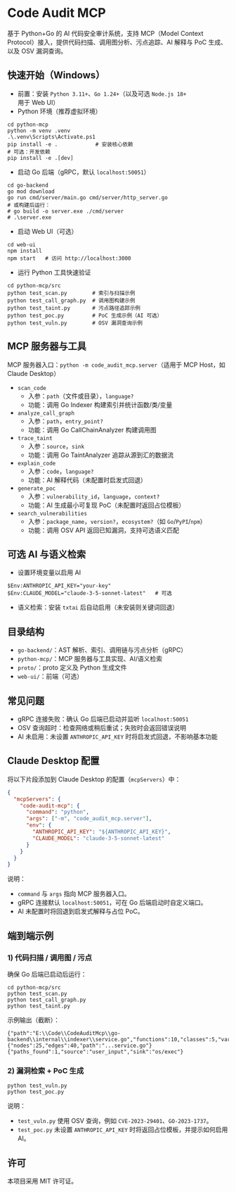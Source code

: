 # Code Audit MCP

基于 Python+Go 的 AI 代码安全审计系统，支持 MCP（Model Context Protocol）接入，提供代码扫描、调用图分析、污点追踪、AI 解释与 PoC 生成、以及 OSV 漏洞查询。

## 快速开始（Windows）

- 前置：安装 `Python 3.11+`、`Go 1.24+`（以及可选 `Node.js 18+` 用于 Web UI）
- Python 环境（推荐虚拟环境）
```
cd python-mcp
python -m venv .venv
.\.venv\Scripts\Activate.ps1
pip install -e .            # 安装核心依赖
# 可选：开发依赖
pip install -e .[dev]
```
- 启动 Go 后端（gRPC，默认 `localhost:50051`）
```
cd go-backend
go mod download
go run cmd/server/main.go cmd/server/http_server.go
# 或构建后运行：
# go build -o server.exe ./cmd/server
# .\server.exe
```
- 启动 Web UI（可选）
```
cd web-ui
npm install
npm start   # 访问 http://localhost:3000
```
- 运行 Python 工具快速验证
```
cd python-mcp/src
python test_scan.py        # 索引与扫描示例
python test_call_graph.py  # 调用图构建示例
python test_taint.py       # 污点路径追踪示例
python test_poc.py         # PoC 生成示例（AI 可选）
python test_vuln.py        # OSV 漏洞查询示例
```

## MCP 服务器与工具
MCP 服务器入口：`python -m code_audit_mcp.server`（适用于 MCP Host，如 Claude Desktop）

- `scan_code`
  - 入参：`path`（文件或目录），`language?`
  - 功能：调用 Go Indexer 构建索引并统计函数/类/变量
- `analyze_call_graph`
  - 入参：`path`，`entry_point?`
  - 功能：调用 Go CallChainAnalyzer 构建调用图
- `trace_taint`
  - 入参：`source`，`sink`
  - 功能：调用 Go TaintAnalyzer 追踪从源到汇的数据流
- `explain_code`
  - 入参：`code`，`language?`
  - 功能：AI 解释代码（未配置时启发式回退）
- `generate_poc`
  - 入参：`vulnerability_id`，`language`，`context?`
  - 功能：AI 生成最小可复现 PoC（未配置时返回占位模板）
- `search_vulnerabilities`
  - 入参：`package_name`，`version?`，`ecosystem?`（如 `Go`/`PyPI`/`npm`）
  - 功能：调用 OSV API 返回已知漏洞，支持可选语义匹配

## 可选 AI 与语义检索
- 设置环境变量以启用 AI
```
$Env:ANTHROPIC_API_KEY="your-key"
$Env:CLAUDE_MODEL="claude-3-5-sonnet-latest"   # 可选
```
- 语义检索：安装 `txtai` 后自动启用（未安装则关键词回退）

## 目录结构
- `go-backend/`：AST 解析、索引、调用链与污点分析（gRPC）
- `python-mcp/`：MCP 服务器与工具实现、AI/语义检索
- `proto/`：proto 定义及 Python 生成文件
- `web-ui/`：前端（可选）

## 常见问题
- gRPC 连接失败：确认 Go 后端已启动并监听 `localhost:50051`
- OSV 查询超时：检查网络或稍后重试；失败时会返回错误说明
- AI 未启用：未设置 `ANTHROPIC_API_KEY` 时将启发式回退，不影响基本功能

## Claude Desktop 配置
将以下片段添加到 Claude Desktop 的配置（`mcpServers`）中：
```json
{
  "mcpServers": {
    "code-audit-mcp": {
      "command": "python",
      "args": ["-m", "code_audit_mcp.server"],
      "env": {
        "ANTHROPIC_API_KEY": "${ANTHROPIC_API_KEY}",
        "CLAUDE_MODEL": "claude-3-5-sonnet-latest"
      }
    }
  }
}
```
说明：
- `command` 与 `args` 指向 MCP 服务器入口。
- gRPC 连接默认 `localhost:50051`，可在 Go 后端启动时自定义端口。
- AI 未配置时将回退到启发式解释与占位 PoC。

## 端到端示例
### 1) 代码扫描 / 调用图 / 污点
确保 Go 后端已启动后运行：
```
cd python-mcp/src
python test_scan.py
python test_call_graph.py
python test_taint.py
```
示例输出（截断）：
```
{"path":"E:\\Code\\CodeAuditMcp\\go-backend\\internal\\indexer\\service.go","functions":10,"classes":5,"variables":50}
{"nodes":25,"edges":40,"path":"...service.go"}
{"paths_found":1,"source":"user_input","sink":"os/exec"}
```

### 2) 漏洞检索 + PoC 生成
```
python test_vuln.py
python test_poc.py
```
说明：
- `test_vuln.py` 使用 OSV 查询，例如 `CVE-2023-29401`、`GO-2023-1737`。
- `test_poc.py` 未设置 `ANTHROPIC_API_KEY` 时将返回占位模板，并提示如何启用 AI。

## 许可
本项目采用 MIT 许可证。

